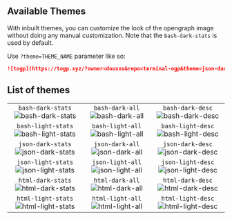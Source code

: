 ## Available Themes


<!-- DONT UPDATE -->

With inbuilt themes, you can customize the look of the opengraph image without doing any manual customization.
Note that the `bash-dark-stats` is used by default.

Use `?theme=THEME_NAME` parameter like so:

```md
![togp](https://togp.xyz/?owner=douxxu&repo=terminal-ogp&theme=json-dark-all)
```

## List of themes

|                   |                   |                   |
| :---------------: | :---------------: | :---------------: |
| `bash-dark-stats` ![bash-dark-stats][bash-dark-stats] | `bash-dark-all` ![bash-dark-all][bash-dark-all] | `bash-dark-desc` ![bash-dark-desc][bash-dark-desc] |
| `bash-light-stats` ![bash-light-stats][bash-light-stats] | `bash-light-all` ![bash-light-all][bash-light-all] | `bash-light-desc` ![bash-light-desc][bash-light-desc] |
| `json-dark-stats` ![json-dark-stats][json-dark-stats] | `json-dark-all` ![json-dark-all][json-dark-all] | `json-dark-desc` ![json-dark-desc][json-dark-desc] |
| `json-light-stats` ![json-light-stats][json-light-stats] | `json-light-all` ![json-light-all][json-light-all] | `json-light-desc` ![json-light-desc][json-light-desc] |
| `html-dark-stats` ![html-dark-stats][html-dark-stats] | `html-dark-all` ![html-dark-all][html-dark-all] | `html-dark-desc` ![html-dark-desc][html-dark-desc] |
| `html-light-stats` ![html-light-stats][html-light-stats] | `html-light-all` ![html-light-all][html-light-all] | `html-light-desc` ![html-light-desc][html-light-desc] |


[bash-dark-stats]: https://togp.xyz/?owner=douxxu&repo=terminal-ogp&theme=bash-dark-stats
[bash-dark-all]: https://togp.xyz/?owner=douxxu&repo=terminal-ogp&theme=bash-dark-all
[bash-dark-desc]: https://togp.xyz/?owner=douxxu&repo=terminal-ogp&theme=bash-dark-desc
[bash-light-stats]: https://togp.xyz/?owner=douxxu&repo=terminal-ogp&theme=bash-light-stats
[bash-light-all]: https://togp.xyz/?owner=douxxu&repo=terminal-ogp&theme=bash-light-all
[bash-light-desc]: https://togp.xyz/?owner=douxxu&repo=terminal-ogp&theme=bash-light-desc
[json-dark-stats]: https://togp.xyz/?owner=douxxu&repo=terminal-ogp&theme=json-dark-stats
[json-dark-all]: https://togp.xyz/?owner=douxxu&repo=terminal-ogp&theme=json-dark-all
[json-dark-desc]: https://togp.xyz/?owner=douxxu&repo=terminal-ogp&theme=json-dark-desc
[json-light-stats]: https://togp.xyz/?owner=douxxu&repo=terminal-ogp&theme=json-light-stats
[json-light-all]: https://togp.xyz/?owner=douxxu&repo=terminal-ogp&theme=json-light-all
[json-light-desc]: https://togp.xyz/?owner=douxxu&repo=terminal-ogp&theme=json-light-desc
[html-dark-stats]: https://togp.xyz/?owner=douxxu&repo=terminal-ogp&theme=html-dark-stats
[html-dark-all]: https://togp.xyz/?owner=douxxu&repo=terminal-ogp&theme=html-dark-all
[html-dark-desc]: https://togp.xyz/?owner=douxxu&repo=terminal-ogp&theme=html-dark-desc
[html-light-stats]: https://togp.xyz/?owner=douxxu&repo=terminal-ogp&theme=html-light-stats
[html-light-all]: https://togp.xyz/?owner=douxxu&repo=terminal-ogp&theme=html-light-all
[html-light-desc]: https://togp.xyz/?owner=douxxu&repo=terminal-ogp&theme=html-light-desc
